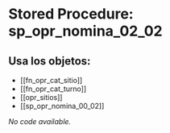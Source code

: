# Stored Procedure: sp_opr_nomina_02_02

## Usa los objetos:
- [[fn_opr_cat_sitio]]
- [[fn_opr_cat_turno]]
- [[opr_sitios]]
- [[sp_opr_nomina_00_02]]

*No code available.*
